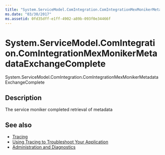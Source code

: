 ```yaml
---
title: "System.ServiceModel.ComIntegration.ComIntegrationMexMonikerMetadataExchangeComplete"
ms.date: "03/30/2017"
ms.assetid: 0fd35dff-e1ff-4902-a89b-093f0e34466f
---
```

# System.ServiceModel.ComIntegration.ComIntegrationMexMonikerMetadataExchangeComplete
System.ServiceModel.ComIntegration.ComIntegrationMexMonikerMetadataExchangeComplete  
  
## Description  
 The service moniker completed retrieval of metadata  
  
## See also

- [Tracing](../../../../../docs/framework/wcf/diagnostics/tracing/index.md)
- [Using Tracing to Troubleshoot Your Application](../../../../../docs/framework/wcf/diagnostics/tracing/using-tracing-to-troubleshoot-your-application.md)
- [Administration and Diagnostics](../../../../../docs/framework/wcf/diagnostics/index.md)
